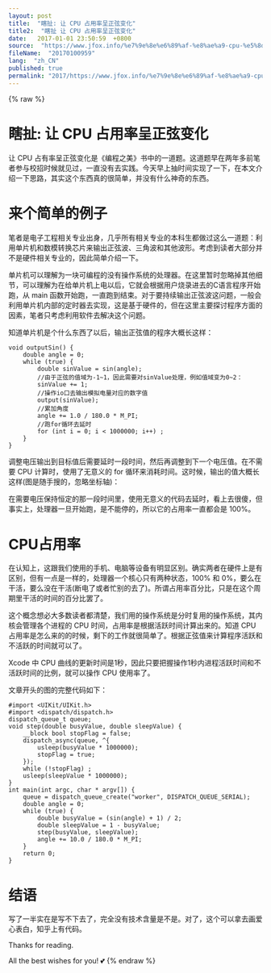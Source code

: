 ```yaml
---
layout: post
title:  "瞎扯: 让 CPU 占用率呈正弦变化"
title2:  "瞎扯 让 CPU 占用率呈正弦变化"
date:   2017-01-01 23:50:59  +0800
source:  "https://www.jfox.info/%e7%9e%8e%e6%89%af-%e8%ae%a9-cpu-%e5%8d%a0%e7%94%a8%e7%8e%87%e5%91%88%e6%ad%a3%e5%bc%a6%e5%8f%98%e5%8c%96.html"
fileName:  "20170100959"
lang:  "zh_CN"
published: true
permalink: "2017/https://www.jfox.info/%e7%9e%8e%e6%89%af-%e8%ae%a9-cpu-%e5%8d%a0%e7%94%a8%e7%8e%87%e5%91%88%e6%ad%a3%e5%bc%a6%e5%8f%98%e5%8c%96.html"
---
```

{% raw %}
# 瞎扯: 让 CPU 占用率呈正弦变化 


让 CPU 占有率呈正弦变化是《编程之美》书中的一道题。这道题早在两年多前笔者参与校招时候就见过，一直没有去实践。今天早上抽时间实现了一下，在本文介绍一下思路，其实这个东西真的很简单，并没有什么神奇的东西。

# 来个简单的例子

笔者是电子工程相关专业出身，几乎所有相关专业的本科生都做过这么一道题：利用单片机和数模转换芯片来输出正弦波、三角波和其他波形。考虑到读者大部分并不是硬件相关专业的，因此简单介绍一下。

单片机可以理解为一块可编程的没有操作系统的处理器。在这里暂时忽略掉其他细节，可以理解为在给单片机上电以后，它就会根据用户烧录进去的C语言程序开始跑，从 main 函数开始跑，一直跑到结束。对于要持续输出正弦波这问题，一般会利用单片机内部的定时器去实现，这是基于硬件的，但在这里主要探讨程序方面的因素，笔者只考虑利用软件去解决这个问题。

知道单片机是个什么东西了以后，输出正弦值的程序大概长这样：

    void outputSin() {
        double angle = 0;
        while (true) {
            double sinValue = sin(angle);
            //由于正弦的值域为-1~1，因此需要对sinValue处理，例如值域变为0~2：
            sinValue += 1;
            //操作io口去输出模拟电量对应的数字值
            output(sinValue);
            //累加角度
            angle += 1.0 / 180.0 * M_PI;
            //跑for循环去延时
            for (int i = 0; i < 1000000; i++) ;
        }
    }

调整电压输出到目标值后需要延时一段时间，然后再调整到下一个电压值。在不需要 CPU 计算时，使用了无意义的 for 循环来消耗时间。这时候，输出的值大概长这样(图是随手搜的，忽略坐标轴)：

在需要电压保持恒定的那一段时间里，使用无意义的代码去延时，看上去很傻，但事实上，处理器一旦开始跑，是不能停的，所以它的占用率一直都会是 100%。

# CPU占用率

在认知上，这跟我们使用的手机、电脑等设备有明显区别。确实两者在硬件上是有区别，但有一点是一样的，处理器一个核心只有两种状态，100% 和 0%，要么在干活，要么没在干活(断电了或者忙别的去了)。所谓占用率百分比，只是在这个周期里干活的时间的百分比罢了。

这个概念想必大多数读者都清楚，我们用的操作系统是分时复用的操作系统，其内核会管理各个进程的 CPU 时间，占用率是根据活跃时间计算出来的。知道 CPU 占用率是怎么来的的时候，剩下的工作就很简单了。根据正弦值来计算程序活跃和不活跃的时间就可以了。

Xcode 中 CPU 曲线的更新时间是1秒，因此只要把握操作1秒内进程活跃时间和不活跃时间的比例，就可以操作 CPU 使用率了。

文章开头的图的完整代码如下：

    #import <UIKit/UIKit.h>
    #import <dispatch/dispatch.h>
    dispatch_queue_t queue;
    void step(double busyValue, double sleepValue) {
        __block bool stopFlag = false;
        dispatch_async(queue, ^{
            usleep(busyValue * 1000000);
            stopFlag = true;
        });
        while (!stopFlag) ;
        usleep(sleepValue * 1000000);
    }
    int main(int argc, char * argv[]) {
        queue = dispatch_queue_create("worker", DISPATCH_QUEUE_SERIAL);
        double angle = 0;
        while (true) {
            double busyValue = (sin(angle) + 1) / 2;
            double sleepValue = 1 - busyValue;
            step(busyValue, sleepValue);
            angle += 10.0 / 180.0 * M_PI;
        }
        return 0;
    }

# 结语

写了一半实在是写不下去了，完全没有技术含量是不是。对了，这个可以拿去画爱心表白，知乎上有代码。

Thanks for reading.

All the best wishes for you! 💕
{% endraw %}